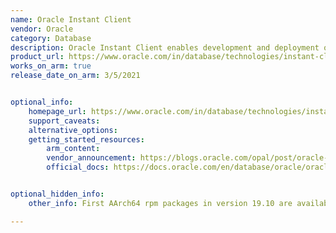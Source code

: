 ```yaml
---
name: Oracle Instant Client
vendor: Oracle
category: Database
description: Oracle Instant Client enables development and deployment of applications that connect to Oracle Database, either on-premise or in the Cloud.
product_url: https://www.oracle.com/in/database/technologies/instant-client.html
works_on_arm: true
release_date_on_arm: 3/5/2021


optional_info:
    homepage_url: https://www.oracle.com/in/database/technologies/instant-client.html
    support_caveats:
    alternative_options:
    getting_started_resources:
        arm_content:
        vendor_announcement: https://blogs.oracle.com/opal/post/oracle-instant-client-for-linux-arm-aarch64
        official_docs: https://docs.oracle.com/en/database/oracle/oracle-database/19/lacli/installing-ic-arm.html#GUID-09538EE8-5EE8-4319-9B17-DCE0EF0154A0


optional_hidden_info:
    other_info: First AArch64 rpm packages in version 19.10 are available in May 2021 [here](https://yum.oracle.com/repo/OracleLinux/OL8/oracle/instantclient/aarch64/).

---
```

